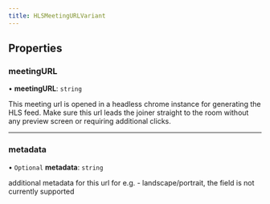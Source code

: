 ```yaml
---
title: HLSMeetingURLVariant
---
```


## Properties

### meetingURL

• **meetingURL**: `string`

This meeting url is opened in a headless chrome instance for generating the HLS feed.
Make sure this url leads the joiner straight to the room without any preview screen or requiring additional clicks.

---

### metadata

• `Optional` **metadata**: `string`

additional metadata for this url for e.g. - landscape/portrait, the field is not currently supported
